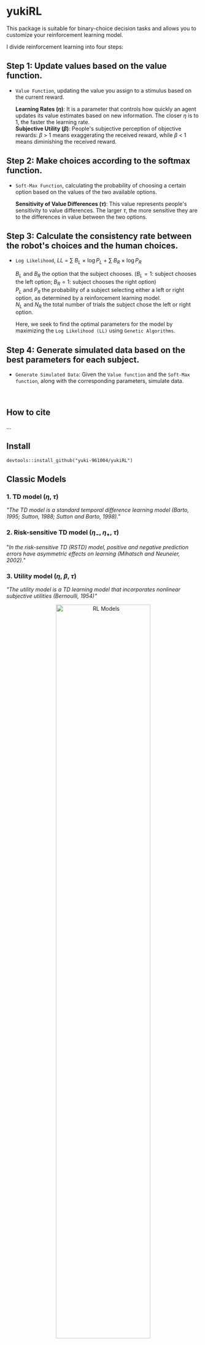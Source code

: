# yukiRL
This package is suitable for binary-choice decision tasks and allows you to customize your reinforcement learning model.  

I divide reinforcement learning into four steps:
## Step 1: Update values based on the value function.
 - `Value Function`, updating the value you assign to a stimulus based on the current reward.  

    **Learning Rates ($\eta$)**: It is a parameter that controls how quickly an agent updates its value estimates based on new information. The closer $\eta$ is to 1, the faster the learning rate.  
    **Subjective Utility ($\beta$)**: People's subjective perception of objective rewards: $\beta$ > 1 means exaggerating the received reward, while $\beta$ < 1 means diminishing the received reward.

## Step 2: Make choices according to the softmax function.
 - `Soft-Max Function`, calculating the probability of choosing a certain option based on the values of the two available options.   

    **Sensitivity of Value Differences ($\tau$)**: This value represents people's sensitivity to value differences. The larger $\tau$, the more sensitive they are to the differences in value between the two options.
## Step 3: Calculate the consistency rate between the robot's choices and the human choices.
 - `Log Likelihood`, $LL$ = $\sum$ $B_{L}$ $\times$ $\log P_{L}$ + $\sum$ $B_{R}$ $\times$ $\log P_{R}$   

    $B_{L}$ and $B_{R}$ the option that the subject chooses. ($B_{L} = 1$: subject chooses the left option; $B_{R} = 1$: subject chooses the right option)   
    $P_{L}$ and $P_{R}$ the probability of a subject selecting either a left or right option, as determined by a reinforcement learning model.   
    $N_{L}$ and $N_{R}$ the total number of trials the subject chose the left or right option.   

    Here, we seek to find the optimal parameters for the model by maximizing the `Log Likelihood (LL)` using `Genetic Algorithms`.
## Step 4: Generate simulated data based on the best parameters for each subject.
 - `Generate Simulated Data`: Given the `Value function` and the `Soft-Max function`, along with the corresponding parameters, simulate data.  

<br>
    

## How to cite 
...

## Install
```{r}
devtools::install_github("yuki-961004/yukiRL") 
```

## Classic Models

### 1. TD model ($\eta$, $\tau$)
*"The TD model is a standard temporal difference learning model (Barto, 1995; Sutton, 1988; Sutton and Barto, 1998)."*  
### 2. Risk-sensitive TD model ($\eta_{-}$, $\eta_{+}$, $\tau$)
"*In the risk-sensitive TD (RSTD) model, positive and negative prediction errors have asymmetric effects on learning (Mihatsch and Neuneier, 2002).*"  
### 3. Utility model ($\eta$, $\beta$, $\tau$)
*"The utility model is a TD learning model that incorporates nonlinear subjective utilities (Bernoulli, 1954)"*


<p align="center">
    <img src="./fig/rl_models.png" alt="RL Models" width="70%">
</p>

### References
Niv, Y., Edlund, J. A., Dayan, P., & O'Doherty, J. P. (2012). Neural prediction errors reveal a risk-sensitive reinforcement-learning process in the human brain. *Journal of Neuroscience, 32*(2), 551-562. https://doi.org/10.1523/JNEUROSCI.5498-10.2012

## Initial Value

Comparisons between the two learning rates generally revealed a positivity bias ($\alpha_{+}$ > $\alpha_{-}$)  
However, that on some occasions, studies failed to find a positivity bias or even reported a negativity bias ($\alpha_{+}$ < $\alpha_{-}$).  
Because Q-values initialization markedly affect learning rate and learning bias estimates.

### References
Palminteri, S., & Lebreton, M. (2022). The computational roots of positivity and confirmation biases in reinforcement learning. *Trends in Cognitive Sciences, 26*(7), 607-621. https://doi.org/10.1016/j.tics.2022.04.005

## Model Fit
$LL$ = $\sum$ $B_{L}$ $\times$ $\log P_{L}$ + $\sum$ $B_{R}$ $\times$ $\log P_{R}$   

$AIC$ =  $- 2 LL$ + $2 k$  
$BIC$ =  $- 2 LL$ + $k \times \log n$ 

$B_{L}$ and $B_{R}$ the option that the subject chooses. ($B_{L} = 1$: subject chooses the left option; $B_{R} = 1$: subject chooses the right option)   
$P_{L}$ and $P_{R}$ the probability of a subject selecting either a left or right option, as determined by a reinforcement learning model.   
$N_{L}$ and $N_{R}$ the total number of trials the subject chose the left or right option.   

${k}$ the number of free parameters in the model.   
${n}$ represents the total number of trials in the paradigm.
### References

Hampton, A. N., Bossaerts, P., & O'doherty, J. P. (2006). The role of the ventromedial prefrontal cortex in abstract state-based inference during decision making in humans. *Journal of Neuroscience, 26*(32), 8360-8367. https://doi.org/10.1523/JNEUROSCI.1010-06.2006

---

### My understanding
In my understanding, the value function in reinforcement learning for a two-alternative decision task can be written as:

$Value_{n}$ = $Value_{n-1}$ + $\eta$ $\times$ ($\beta$ $\times$ $Reward_{n}$ - $Value_{n-1}$)

- The `TD model` only consider **learning rates ($\eta$)** as a free parameter.   
- The `Risk-sensitive TD model` is based on `TD model` and assumes that the **learning rates ($\eta$)** are different for gains and losses.
- The `Utility model` introduces a **subjective utility ($\beta$)** for rewards based on this foundation. 

*NOTE*: Considering that the initial value has a significant impact on the parameter estimation of the **learning rates ($\eta$)**. When the initial value is not set (`initial_value = NA`), it is taken to be the reward received for that stimulus the first time.

## Examples
### Load Pacakge
```{r}
library(yukiRL)
library(GA)
```
### Example Function

#### Learning Rate ($\eta$)   
```{r}
print(yukiRL::func_eta)
```
```
#> func_eta <- function (
#>   value, temp, reward, occurrence, eta, epsilon = NA
#> ){
#>   if (length(eta) == 1) {
#>     eta <- as.numeric(eta)
#>   }
#>   else if (length(eta) > 1 & temp < value) {
#>     eta <- eta[1]
#>   }
#>   else if (length(eta) > 1 & temp >= value) {
#>     eta <- eta[2]
#>   }
#>   else {
#>     eta <- "ERROR" 
#>   }
#>     return(eta)
#> }
```

#### Subjective Utility ($\beta$)  
```{r}
print(yukiRL::func_beta)
```
```
#> func_beta <- function(
#>   value, temp, reward, occurrence, beta = 1, epsilon = NA
#> ){
#>   if (length(beta) == 1) {
#>     beta <- beta
#>     temp <- beta * reward
#>   }
#>   else {
#>     temp <- "ERROR" 
#>   }
#>   return(list(beta, temp))
#> }
```

#### Sensitivity of Value Differences ($\tau$)
```{r}
print(yukiRL::func_prob)
```
```
#> func_prob <- function (
#>   L_value, R_value, tau = 1, params, LR 
#> ){
#>   if (!(LR %in% c("L", "R"))) {
#>       stop("LR = 'L' or 'R'")
#>   }
#>   else if (LR == "L") {
#>       prob <- 1/(1 + exp(-(L_value - R_value) * tau))
#>   }
#>   else if (LR == "R") {
#>       prob <- 1/(1 + exp(-(R_value - L_value) * tau))
#>   }
#>   else {
#>       prob <- "ERROR"
#>   }
#>   return(prob)
#> }
```

### Read your Raw Data
```{r simulated data}
raw <- [your_raw_data]
```
Make sure the global environment contains the raw data.   
Your dataset needs to include the following columns.   
`Block` and `Trial` columns are not mandatory, but there must be a column that represents the sequence of the experiment.
```
| Subject | Block | Trial | L_choice | R_choice | Choose | Reward |
|---------|-------|-------|----------|----------|--------|--------|
| 1       | 1     | 1     | A        | B        | A      | 5      |
| 1       | 1     | 2     | A        | B        | B      | 3      |
| 2       | 2     | 1     | X        | Y        | X      | 4      |
| 2       | 2     | 2     | X        | Y        | Y      | 2      |
```

### Creat a Object Function for `GA::ga`
Create a function that contains only the `params` argument, used for `GA::ga` to find the optimal solution.  
  
If you have already created your `value function` and `softmax function`, then here you only need to fill in the `[column names]` from your dataset into the corresponding arguments.   
```
 - sub = "your_col_name[sub]"
```
Most importantly, replace the `function` with your custom function.
```
 - beta_func = your_beta_func

 - eta_func = your_eta_func  

 - prob_func = your_prob_func
 ```
#### Example obj_func
```{r}
obj_func <- function(params){
################################## [ Raw ] #####################################
  # The original dataset needs to be in the global environment.
  data <- raw
################################## [Step 1] ####################################
  # Value Function
  step1 <- yukiRL::loop_update_v(
    data = data, 
    sub = <col name [character] of subject id>,
    choose = <col name [character] of subject's choice>,
    time_line = <col name [vector], of block and trial>,
    n = 1, # subject id that will be analyzed
    # parameters
    initial_value = NA, 
    beta = 1,
    epsilon = NA,
    eta = c(params[1], params[2]),
    # your value function
    beta_func = yukiRL::func_beta,
    eta_func = yukiRL::func_eta
  ) 
################################## [Step 2] ####################################
  # Soft-Max Function
  step2 <- yukiRL::loop_action_c(
    data = step1,
    L_choice = <col name [character] of left choice>,
    R_choice = <col name [character] of right choice>,
    sub = "Subject",
    initial_value = 0,
    n = 1, # the params of subjects should be calculated one by one
    seed = 123,
    softmax = TRUE,
    # your soft-max function
    prob_func = yukiRL::func_prob,  
    # params in your soft-max function
    tau = c(params[3]),
    params = NA
  )
################################## [Step 3] ####################################  
  mean_ACC <- round(mean(step2$ACC), 4) * 100
  cat("Mean Accuracy:", mean_ACC, "%", "\n")
  
  Log_Likelihood <- sum(step2$L_logl) + sum(step2$R_logl)
  return(Log_Likelihood)
}
```

### Genetic Algorithms
```{r}
cl <- parallel::makeCluster(parallel::detectCores() - 2)
doParallel::registerDoParallel(cores = cl)

ga_result <- GA::ga(
  type = "real-valued",
  fitness = function(x) obj_func(x), 
  lower = c(0, 0, 0), # lower bounds of parameters
  upper = c(1, 1, 1), # upper bounds of parameters
  popSize = 50,       # Initial population size
  maxiter = 999,      # Maximum number of iterations
  run = 20,           # Number of iterations without improvement before stopping
  parallel = TRUE,          
  seed = 123                
)

parallel::stopCluster(cl)
foreach::registerDoSEQ()
rm(cl)
```

### Output
```{r}
yukiRL::output(
  ga_result = ga_result, 
  obj_func = obj_func,
  n_trials = 288,
  params_name = c("eta_neg", ""eta_pos", "tau")
)
```
```
|                 name|   value|
|---------------------|--------|
| Number of Parameters|    3.00|
|     Number of Trials|  288.00|
|             Accuracy|   85.42|
|       Log-Likelihood| -105.88|
|                  AIC|  215.76|
|                  BIC|  223.09|

|       name|    value|
|-----------|---------|
|  eta_neg  | 0.30344 |
|  eta_pos  | 0.57334 |
|    tau    | 0.03575 |
```

### Generate Decisions
Similar to the previous dataset, this time the data also requires rewards for both the left option and the right option.
```
| Subject | Block | Trial | L_choice | R_choice | L_reward | R_reward |
|---------|-------|-------|----------|----------|----------|----------|
| 1       | 1     | 1     | A        | B        | 1        | 5        |
| 1       | 1     | 2     | A        | B        | 2        | 3        |
| 2       | 2     | 1     | X        | Y        | 3        | 4        |
| 2       | 2     | 2     | X        | Y        | 4        | 2        |
```

```
################################## [Step 4] #################################### 
yukiRL::generate_d(
  data = <your data>,
  L_choice = <col_name [character] of left choice>,
  R_choice = <col_name [character] of right choice>,
  L_reward = <col_name [character] of left reward>,
  R_reward = <col_name [character] of right reward>,
  time_line = <col name [vector], of block and trial>,
  initial_value = 0,
  softmax = TRUE,
  seed = 123,
  beta = 1,
  epsilon = NA,
  eta = c(0.30344, 0.57334),
  tau = c(0.03575),
  params = NA,
  beta_func = yukiRL::func_beta,
  eta_func = yukiRL::func_eta,
  prob_func = yukiRL::func_prob
)
```

The reinforcement learning model will generate a column called `Rob_Choose`, indicating what the reinforcement learning algorithm would choose when faced with this option.